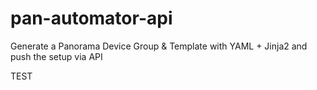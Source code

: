 # pan-automator-api
Generate a Panorama Device Group &amp; Template with YAML + Jinja2 and push the setup via API

TEST

